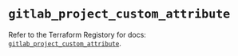 # `gitlab_project_custom_attribute`

Refer to the Terraform Registory for docs: [`gitlab_project_custom_attribute`](https://www.terraform.io/docs/providers/gitlab/r/project_custom_attribute).
